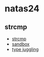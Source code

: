 # natas24

## strcmp
- [strcmp](https://www.php.net/manual/en/function.strcmp.php)
- [sandbox](http://sandbox.onlinephpfunctions.com/)
- [type juggling](https://www.php.net/manual/en/language.types.type-juggling.php)
